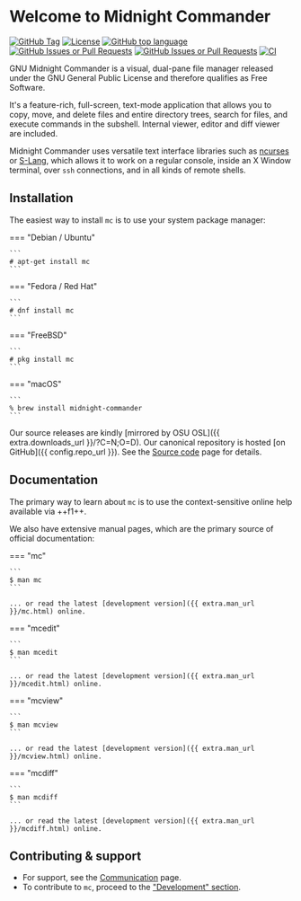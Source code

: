 # Welcome to Midnight Commander

[![GitHub Tag](https://img.shields.io/github/v/tag/MidnightCommander/mc?label=latest%20release)](https://github.com/MidnightCommander/mc/tags)
[![License](https://img.shields.io/badge/license-GPLv3+-blue)](https://github.com/MidnightCommander/mc)
[![GitHub top language](https://img.shields.io/github/languages/top/MidnightCommander/mc)](https://github.com/MidnightCommander/mc)
[![GitHub Issues or Pull Requests](https://img.shields.io/github/issues/MidnightCommander/mc)](https://github.com/MidnightCommander/mc/issues)
[![GitHub Issues or Pull Requests](https://img.shields.io/github/issues-pr/MidnightCommander/mc)](https://github.com/MidnightCommander/mc/pulls)
[![CI](https://github.com/MidnightCommander/mc/actions/workflows/ci.yml/badge.svg)](https://github.com/MidnightCommander/mc)

GNU Midnight Commander is a visual, dual-pane file manager released under the GNU General Public License and therefore qualifies as Free Software.

It's a feature-rich, full-screen, text-mode application that allows you to copy, move, and delete files and entire directory trees, search for files, and execute commands in the subshell. Internal viewer, editor and diff viewer are included.

Midnight Commander uses versatile text interface libraries such as [ncurses](https://invisible-island.net/ncurses/) or [S-Lang](https://www.jedsoft.org/slang/), which allows it to work on a regular console, inside an X Window terminal, over `ssh` connections, and in all kinds of remote shells.

## Installation

The easiest way to install `mc` is to use your system package manager:

=== "Debian / Ubuntu"

    ```
    # apt-get install mc
    ```

=== "Fedora / Red Hat"

    ```
    # dnf install mc
    ```

=== "FreeBSD"

    ```
    # pkg install mc
    ```

=== "macOS"

    ```
    % brew install midnight-commander
    ```

Our source releases are kindly [mirrored by OSU OSL]({{ extra.downloads_url }}/?C=N;O=D). Our canonical repository is hosted [on GitHub]({{ config.repo_url }}). See the [Source code](source-code.md) page for details.

## Documentation

The primary way to learn about `mc` is to use the context-sensitive online help available via ++f1++.

We also have extensive manual pages, which are the primary source of official documentation:

=== "mc"

    ```
    $ man mc
    ```

    ... or read the latest [development version]({{ extra.man_url }}/mc.html) online.

=== "mcedit"

    ```
    $ man mcedit
    ```

    ... or read the latest [development version]({{ extra.man_url }}/mcedit.html) online.

=== "mcview"

    ```
    $ man mcview
    ```

    ... or read the latest [development version]({{ extra.man_url }}/mcview.html) online.

=== "mcdiff"

    ```
    $ man mcdiff
    ```

    ... or read the latest [development version]({{ extra.man_url }}/mcdiff.html) online.

## Contributing & support

* For support, see the [Communication](communication.md) page.
* To contribute to `mc`, proceed to the ["Development" section](source-code.md).

